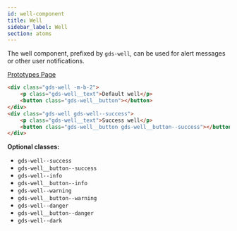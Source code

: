 ```yaml
---
id: well-component
title: Well
sidebar_label: Well
section: atoms
---
```


The well component, prefixed by `gds-well`, can be used for alert messages or other user notifications.

<p style="margin-bottom: 0.8em">
    <a href="https://ds.gumgum.com/stable/index.html#gds-well" target="_blank">Prototypes Page</a>
</p>

```html
<div class="gds-well -m-b-2">
    <p class="gds-well__text">Default well</p>
    <button class="gds-well__button"></button>
</div>
<div class="gds-well gds-well--success">
    <p class="gds-well__text">Success well</p>
    <button class="gds-well__button gds-well__button--success"></button>
</div>
```

__Optional classes:__

- `gds-well--success`
- `gds-well__button--success`
- `gds-well--info`
- `gds-well__button--info`
- `gds-well--warning`
- `gds-well__button--warning`
- `gds-well--danger`
- `gds-well__button--danger`
- `gds-well--dark`
